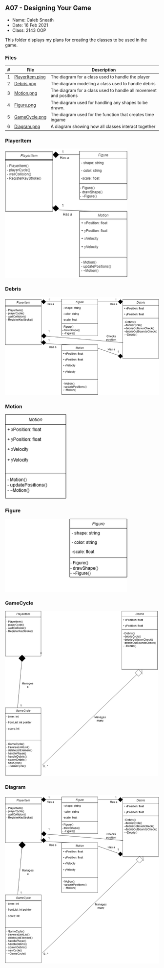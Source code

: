 ## A07 - Designing Your Game

- Name: Caleb Sneath
- Date: 16 Feb 2021
- Class: 2143 OOP

This folder displays my plans for creating the classes to be used in the game.

### Files

|   #   | File            | Description                                        |
| :---: | --------------- | -------------------------------------------------- |
|   1   | [PlayerItem.ping](https://github.com/CalebSneath/2143-OOP-sneath/blob/main/Assignments/A07/PlayerItem.png)         | The diagram for a class used to handle the player|
|   2   | [Debris.png](https://github.com/CalebSneath/2143-OOP-sneath/blob/main/Assignments/A07/Debris.png)  | The diagram modeling a class used to handle debris |
|   3   | [Motion.png](https://github.com/CalebSneath/2143-OOP-sneath/blob/main/Assignments/A07/Motion.png) | The diagram for a class used to handle all movement and positions |
|   4   | [Figure.png](https://github.com/CalebSneath/2143-OOP-sneath/blob/main/Assignments/A07/Figure.png)         | The diagram used for handling any shapes to be drawn. |
|   5   | [GameCycle.png](https://github.com/CalebSneath/2143-OOP-sneath/blob/main/Assignments/A07/GameCycle.png)  | The diagram used for the function that creates time ingame |
|   6   | [Diagram.png](https://github.com/CalebSneath/2143-OOP-sneath/blob/main/Assignments/A07/Diagram.png) | A diagram showing how all classes interact together |

### PlayerItem

<img src="https://github.com/CalebSneath/2143-OOP-sneath/blob/main/Assignments/A07/PlayerItem.png" width="400">

### Debris

<img src="https://github.com/CalebSneath/2143-OOP-sneath/blob/main/Assignments/A07/Debris.png" width="600">

### Motion

<img src="https://github.com/CalebSneath/2143-OOP-sneath/blob/main/Assignments/A07/Motion.png" width="200">

### Figure

<img src="https://github.com/CalebSneath/2143-OOP-sneath/blob/main/Assignments/A07/Figure.png" width="400">

### GameCycle

<img src="https://github.com/CalebSneath/2143-OOP-sneath/blob/main/Assignments/A07/GameCycle.png" width="500">

### Diagram

<img src="https://github.com/CalebSneath/2143-OOP-sneath/blob/main/Assignments/A07/Diagram.png" width="800">
